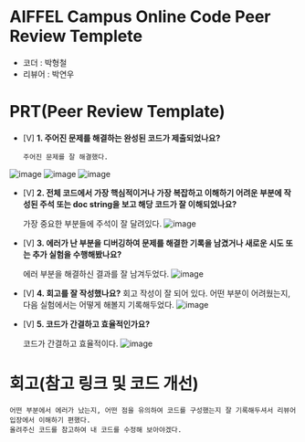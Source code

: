 # AIFFEL Campus Online Code Peer Review Templete
- 코더 : 박형철
- 리뷰어 : 박연우


# PRT(Peer Review Template)
- [V]  **1. 주어진 문제를 해결하는 완성된 코드가 제출되었나요?**

      주어진 문제를 잘 해결했다. 
![image](https://github.com/user-attachments/assets/a8ab7851-742c-4e68-ae24-a32fd7569b2c)
![image](https://github.com/user-attachments/assets/adb19d62-935a-488e-a519-bc3c963378eb)
![image](https://github.com/user-attachments/assets/76937a08-1b76-4d28-8423-11f31bb5da0d)


- [V]  **2. 전체 코드에서 가장 핵심적이거나 가장 복잡하고 이해하기 어려운 부분에 작성된 
주석 또는 doc string을 보고 해당 코드가 잘 이해되었나요?**

    가장 중요한 부분들에 주석이 잘 달려있다.
![image](https://github.com/user-attachments/assets/8b15d30f-f49a-44c0-9742-179251594ea4)


- [V]  **3. 에러가 난 부분을 디버깅하여 문제를 해결한 기록을 남겼거나
새로운 시도 또는 추가 실험을 수행해봤나요?**

    에러 부분을 해결하신 결과를 잘 남겨두었다.
![image](https://github.com/user-attachments/assets/c01e4d0e-5b7c-492f-8f7d-2a2ae68eee7e)



- [V]  **4. 회고를 잘 작성했나요?**
    회고 작성이 잘 되어 있다. 어떤 부분이 어려웠는지, 다음 실험에서는 어떻게 해볼지 기록해두었다. 
        ![image](https://github.com/user-attachments/assets/fa8d5a7d-d9e1-44c8-996c-02d97d295af2)

- [V]  **5. 코드가 간결하고 효율적인가요?**

    코드가 간결하고 효율적이다.
![image](https://github.com/user-attachments/assets/64d4b139-da7c-464d-9d43-7452aa35e748)

  

# 회고(참고 링크 및 코드 개선)
```
어떤 부분에서 에러가 났는지, 어떤 점을 유의하여 코드를 구성했는지 잘 기록해두셔서 리뷰어 입장에서 이해하기 편했다.
올려주신 코드를 참고하여 내 코드를 수정해 보아야겠다. 

```

